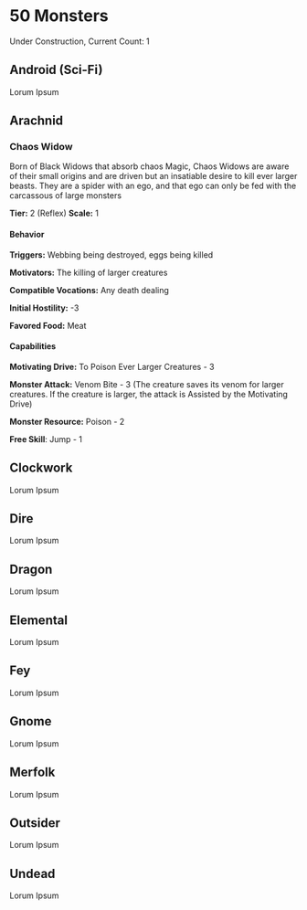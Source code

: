 # 50 Monsters
Under Construction, Current Count: 1

## Android (Sci-Fi)
Lorum Ipsum

## Arachnid
### Chaos Widow
Born of Black Widows that absorb chaos Magic, Chaos Widows are aware of their small origins and are driven but an insatiable desire to kill ever larger beasts.  They are a spider with an ego, and that ego can only be fed with the carcassous of large monsters

**Tier:** 2 (Reflex)
**Scale:** 1
#### Behavior
**Triggers:** Webbing being destroyed, eggs being killed

**Motivators:** The killing of larger creatures

**Compatible Vocations:** Any death dealing

**Initial Hostility:** -3 

**Favored Food:** Meat

#### Capabilities
**Motivating Drive:** To Poison Ever Larger Creatures - 3

**Monster Attack:** Venom Bite - 3 (The creature saves its venom for larger creatures.  If the creature is larger, the attack is Assisted by the Motivating Drive)

**Monster Resource:** Poison - 2  

**Free Skill**: Jump - 1



## Clockwork
Lorum Ipsum

## Dire
Lorum Ipsum

## Dragon
Lorum Ipsum

## Elemental
Lorum Ipsum

## Fey
Lorum Ipsum

## Gnome
Lorum Ipsum

## Merfolk
Lorum Ipsum

## Outsider
Lorum Ipsum

## Undead
Lorum Ipsum
